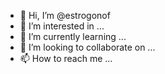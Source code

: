 - 👋 Hi, I’m @estrogonof
- 👀 I’m interested in ...
- 🌱 I’m currently learning ...
- 💞️ I’m looking to collaborate on ...
- 📫 How to reach me ...

<!---
estrogonof/estrogonof is a ✨ special ✨ repository because its `README.md` (this file) appears on your GitHub profile.
You can click the Preview link to take a look at your changes.
--->
